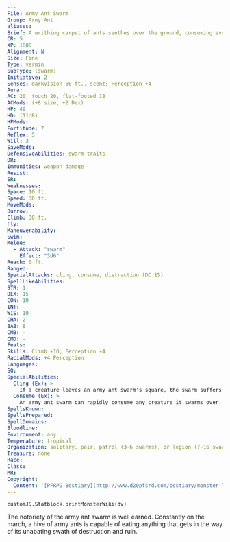 ```yaml
---
File: Army Ant Swarm
Group: Army Ant
aliases: 
Brief: A writhing carpet of ants seethes over the ground, consuming everything in its path.
CR: 5
XP: 1600
Alignment: N
Size: Fine
Type: vermin
SubType: (swarm)
Initiative: 2
Senses: darkvision 60 ft., scent; Perception +4
Aura: 
AC: 20, touch 20, flat-footed 18
ACMods: (+8 size, +2 Dex)
HP: 49
HD: (11d8)
HPMods: 
Fortitude: 7
Reflex: 5
Will: 3
SaveMods: 
DefensiveAbilities: swarm traits
DR: 
Immunities: weapon damage
Resist: 
SR: 
Weaknesses: 
Space: 10 ft.
Speed: 30 ft.
MoveMods: 
Burrow: 
Climb: 30 ft.
Fly: 
Maneuverability: 
Swim: 
Melee: 
  - Attack: "swarm"
    Effect: "3d6"
Reach: 0 ft.
Ranged: 
SpecialAttacks: cling, consume, distraction (DC 15)
SpellLikeAbilities: 
STR: 1
DEX: 15
CON: 10
INT: -
WIS: 10
CHA: 2
BAB: 8
CMB: -
CMD: -
Feats: 
Skills: Climb +10, Perception +4
RacialMods: +4 Perception
Languages: 
SQ: 
SpecialAbilities:
  Cling (Ex): >
    If a creature leaves an army ant swarm's square, the swarm suffers 1d6 points of damage to reflect the loss of its numbers as several of the crawling pests continue to cling tenaciously to the victim. A creature with army ants clinging to him takes 3d6 points of damage at the end of his turn each round. As a full-round action, he can remove the ants with a DC 17 Reflex save. High wind or any amount of damage from an area effect destroys all clinging ants. The save DC is Dexterity-based.
  Consume (Ex): >
    An army ant swarm can rapidly consume any creature it swarms over. Against helpless or nauseated targets, an army ant swarm attack deals 6d6 points of damage.
SpellsKnown: 
SpellsPrepared: 
SpellDomains: 
Bloodline: 
Environment: any
Temperature: tropical
Organization: solitary, pair, patrol (3-6 swarms), or legion (7-16 swarms)
Treasure: none
Race: 
Class: 
MR: 
Copyright:
  Content: '[PFRPG Bestiary](http://www.d20pfsrd.com/bestiary/monster-listings/vermin/ant/army-ant-swarm)'
---
```

```dataviewjs
customJS.Statblock.printMonsterWiki(dv)
```
The notoriety of the army ant swarm is well earned. Constantly on the march, a hive of army ants is capable of eating anything that gets in the way of its unabating swath of destruction and ruin.

